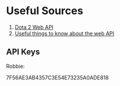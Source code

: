 Useful Sources
==============

1. [Dota 2 Web API](http://dev.dota2.com/showthread.php?t=47115)
1. [Useful things to know about the web API](http://dev.dota2.com/showthread.php?t=58317)

API Keys
--------

Robbie:

7F56AE3AB4357C3E54E73235A0ADE818